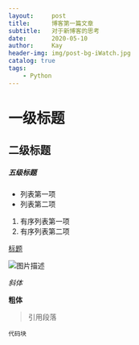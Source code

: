 ```yaml
---
layout:     post
title:      博客第一篇文章
subtitle:   对于新博客的思考
date:       2020-05-10
author:     Kay
header-img: img/post-bg-iWatch.jpg
catalog: true
tags:
    - Python
---
```




# 一级标题

## 二级标题

##### 五级标题

- 列表第一项
- 列表第二项

1. 有序列表第一项
2. 有序列表第二项

[标题](链接地址)

![图片描述](图片链接地址)

*斜体*

**粗体**

> 引用段落

```
代码块
```
